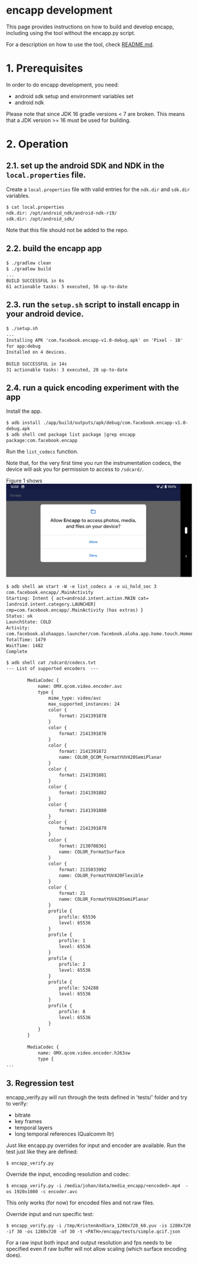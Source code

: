 # encapp development

This page provides instructions on how to build and develop encapp, including using the tool without the encapp.py script.

For a description on how to use the tool, check [README.md](README.md).


# 1. Prerequisites

In order to do encapp development, you need:
* android sdk setup and environment variables set
* android ndk

Please note that since JDK 16 gradle versions < 7 are broken.
This means that a JDK version >= 16 must be used for building.


# 2. Operation

## 2.1. set up the android SDK and NDK in the `local.properties` file.

Create a `local.properties` file with valid entries for the `ndk.dir` and
`sdk.dir` variables.

```
$ cat local.properties
ndk.dir: /opt/android_ndk/android-ndk-r19/
sdk.dir: /opt/android_sdk/
```

Note that this file should not be added to the repo.

## 2.2. build the encapp app

```
$ ./gradlew clean
$ ./gradlew build
...
BUILD SUCCESSFUL in 6s
61 actionable tasks: 5 executed, 56 up-to-date
```

## 2.3. run the `setup.sh` script to install encapp in your android device.

```
$ ./setup.sh
...
Installing APK 'com.facebook.encapp-v1.0-debug.apk' on 'Pixel - 10' for app:debug
Installed on 4 devices.

BUILD SUCCESSFUL in 14s
31 actionable tasks: 3 executed, 28 up-to-date
```

## 2.4. run a quick encoding experiment with the app

Install the app.
```
$ adb install ./app/build/outputs/apk/debug/com.facebook.encapp-v1.0-debug.apk
$ adb shell cmd package list package |grep encapp
package:com.facebook.encapp
```

Run the `list_codecs` function.

Note that, for the very first time you run the instrumentation codecs, the
device will ask you for permission to access to `/sdcard/`.

Figure 1 shows ![an android device asking for permission to run encapp](doc/encapp_permission.jpeg)

```
$ adb shell am start -W -e list_codecs a -e ui_hold_sec 3 com.facebook.encapp/.MainActivity
Starting: Intent { act=android.intent.action.MAIN cat=[android.intent.category.LAUNCHER] cmp=com.facebook.encapp/.MainActivity (has extras) }
Status: ok
LaunchState: COLD
Activity: com.facebook.alohaapps.launcher/com.facebook.aloha.app.home.touch.HomeActivity
TotalTime: 1479
WaitTime: 1482
Complete
```

```
$ adb shell cat /sdcard/codecs.txt
--- List of supported encoders  ---

        MediaCodec {
            name: OMX.qcom.video.encoder.avc
            type {
                mime_type: video/avc
                max_supported_instances: 24
                color {
                    format: 2141391878
                }
                color {
                    format: 2141391876
                }
                color {
                    format: 2141391872
                    name: COLOR_QCOM_FormatYUV420SemiPlanar
                }
                color {
                    format: 2141391881
                }
                color {
                    format: 2141391882
                }
                color {
                    format: 2141391880
                }
                color {
                    format: 2141391879
                }
                color {
                    format: 2130708361
                    name: COLOR_FormatSurface
                }
                color {
                    format: 2135033992
                    name: COLOR_FormatYUV420Flexible
                }
                color {
                    format: 21
                    name: COLOR_FormatYUV420SemiPlanar
                }
                profile {
                    profile: 65536
                    level: 65536
                }
                profile {
                    profile: 1
                    level: 65536
                }
                profile {
                    profile: 2
                    level: 65536
                }
                profile {
                    profile: 524288
                    level: 65536
                }
                profile {
                    profile: 8
                    level: 65536
                }
            }
        }

        MediaCodec {
            name: OMX.qcom.video.encoder.h263sw
            type {
...
```

## 3. Regression test

encapp_verify.py will run through the tests defined in 'tests/' folder and try to verify:
* bitrate
* key frames
* temporal layers
* long temporal references (Qualcomm ltr)

Just like encapp.py overrides for input and encoder are available.
Run the test just like they are defined:

```
$ encapp_verify.py
```

Override the input, encoding resolution and codec:
```
$ encapp_verify.py -i /media/johan/data/media_encapp/<encoded>.mp4  -os 1920x1080 -c encoder.avc
```
This only works (for now) for encoded files and not raw files.

Override input and run specific test:
```
$ encapp_verify.py -i /tmp/KristenAndSara_1280x720_60.yuv -is 1280x720 -if 30 -os 1280x720 -of 30 -t <PATH>/encapp/tests/simple.qcif.json
```

For a raw input both input and output resolution and fps needs to be specified even if raw buffer will not allow scaling (which surface encoding does).
